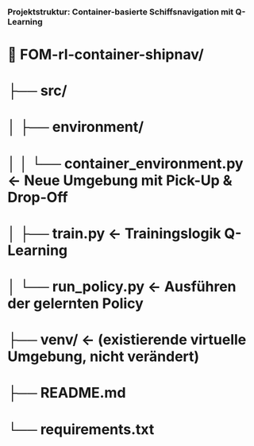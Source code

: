 ### Projektstruktur: Container-basierte Schiffsnavigation mit Q-Learning

# 📁 FOM-rl-container-shipnav/
# ├── src/
# │   ├── environment/
# │   │   └── container_environment.py  ← Neue Umgebung mit Pick-Up & Drop-Off
# │   ├── train.py                     ← Trainingslogik Q-Learning
# │   └── run_policy.py                ← Ausführen der gelernten Policy
# ├── venv/                            ← (existierende virtuelle Umgebung, nicht verändert)
# ├── README.md
# └── requirements.txt